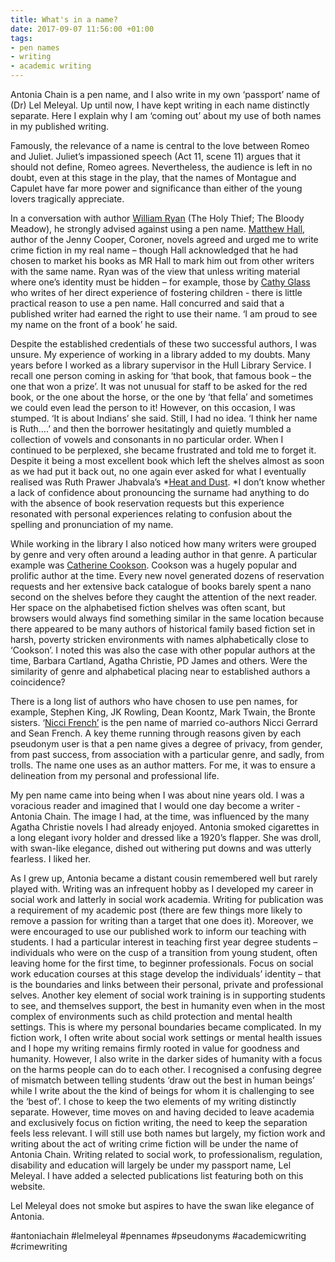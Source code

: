 ```yaml
---
title: What's in a name?
date: 2017-09-07 11:56:00 +01:00
tags:
- pen names
- writing
- academic writing
---
```


Antonia Chain is a pen name, and I also write in my own ‘passport’ name of (Dr) Lel Meleyal. Up until now, I have kept writing in each name distinctly separate. Here I explain why I am ‘coming out’ about my use of both names in my published writing.

Famously, the relevance of a name is central to the love between Romeo and Juliet. Juliet’s impassioned speech (Act 11, scene 11) argues that it should not define, Romeo agrees. Nevertheless, the audience is left in no doubt, even at this stage in the play, that the names of Montague and Capulet have far more power and significance than either of the young lovers tragically appreciate.

In a conversation with author [William Ryan](https://www.william-ryan.com/about/) (The Holy Thief; The Bloody Meadow), he strongly advised against using a pen name. [Matthew Hall](http://www.m-r-hall.com/), author of the Jenny Cooper, Coroner, novels agreed and urged me to write crime fiction in my real name – though Hall acknowledged that he had chosen to market his books as MR Hall to mark him out from other writers with the same name. Ryan was of the view that unless writing material where one’s identity must be hidden – for example, those by [Cathy Glass](http://cathyglass.co.uk/) who writes of her direct experience of fostering children - there is little practical reason to use a pen name. Hall concurred and said that a published writer had earned the right to use their name. ‘I am proud to see my name on the front of a book’ he said.

Despite the established credentials of these two successful authors, I was unsure. My experience of working in a library added to my doubts. Many years before I worked as a library supervisor in the Hull Library Service. I recall one person coming in asking for ‘that book, that famous book – the one that won a prize’. It was not unusual for staff to be asked for the red book, or the one about the horse, or the one by ‘that fella’ and sometimes we could even lead the person to it! However, on this occasion, I was stumped. ‘It is about Indians’ she said. Still, I had no idea. ‘I think her name is Ruth….’ and then the borrower hesitatingly and quietly mumbled a collection of vowels and consonants in no particular order. When I continued to be perplexed, she became frustrated and told me to forget it. Despite it being a most excellent book which left the shelves almost as soon as we had put it back out, no one again ever asked for what I eventually realised was Ruth Prawer Jhabvala’s *[Heat and Dust](https://en.wikipedia.org/wiki/Heat_and_Dust). *I don’t know whether a lack of confidence about pronouncing the surname had anything to do with the absence of book reservation requests but this experience resonated with personal experiences relating to confusion about the spelling and pronunciation of my name.

While working in the library I also noticed how many writers were grouped by genre and very often around a leading author in that genre. A particular example was [Catherine Cookson](https://en.wikipedia.org/wiki/Catherine_Cookson). Cookson was a hugely popular and prolific author at the time. Every new novel generated dozens of reservation requests and her extensive back catalogue of books barely spent a nano second on the shelves before they caught the attention of the next reader. Her space on the alphabetised fiction shelves was often scant, but browsers would always find something similar in the same location because there appeared to be many authors of historical family based fiction set in harsh, poverty stricken environments with names alphabetically close to ‘Cookson’. I noted this was also the case with other popular authors at the time, Barbara Cartland, Agatha Christie, PD James and others. Were the similarity of genre and alphabetical placing near to established authors a coincidence?

There is a long list of authors who have chosen to use pen names, for example, Stephen King, JK Rowling, Dean Koontz, Mark Twain, the Bronte sisters. ‘[Nicci French’](https://www.penguin.co.uk/authors/nicci-french/21753/) is the pen name of married co-authors Nicci Gerrard and Sean French. A key theme running through reasons given by each pseudonym user is that a pen name gives a degree of privacy, from gender, from past success, from association with a particular genre, and sadly, from trolls. The name one uses as an author matters. For me, it was to ensure a delineation from my personal and professional life.

My pen name came into being when I was about nine years old. I was a voracious reader and imagined that I would one day become a writer - Antonia Chain. The image I had, at the time, was influenced by the many Agatha Christie novels I had already enjoyed. Antonia smoked cigarettes in a long elegant ivory holder and dressed like a 1920’s flapper. She was droll, with swan-like elegance, dished out withering put downs and was utterly fearless. I liked her.

As I grew up, Antonia became a distant cousin remembered well but rarely played with. Writing was an infrequent hobby as I developed my career in social work and latterly in social work academia. Writing for publication was a requirement of my academic post (there are few things more likely to remove a passion for writing than a target that one does it). Moreover, we were encouraged to use our published work to inform our teaching with students. I had a particular interest in teaching first year degree students – individuals who were on the cusp of a transition from young student, often leaving home for the first time, to beginner professionals. Focus on social work education courses at this stage develop the individuals’ identity – that is the boundaries and links between their personal, private and professional selves. Another key element of social work training is in supporting students to see, and themselves support, the best in humanity even when in the most complex of environments such as child protection and mental health settings. This is where my personal boundaries became complicated. In my fiction work, I often write about social work settings or mental health issues and I hope my writing remains firmly rooted in value for goodness and humanity. However, I also write in the darker sides of humanity with a focus on the harms people can do to each other. I recognised a confusing degree of mismatch between telling students ‘draw out the best in human beings’ while I write about the the kind of beings for whom it is challenging to see the ‘best of’. I chose to keep the two elements of my writing distinctly separate. However, time moves on and having decided to leave academia and exclusively focus on fiction writing, the need to keep the separation feels less relevant. I will still use both names but largely, my fiction work and writing about the act of writing crime fiction will be under the name of Antonia Chain. Writing related to social work, to professionalism, regulation, disability and education will largely be under my passport name, Lel Meleyal. I have added a selected publications list featuring both on this website.

Lel Meleyal does not smoke but aspires to have the swan like elegance of Antonia.

\#antoniachain #lelmeleyal #pennames #pseudonyms #academicwriting #crimewriting